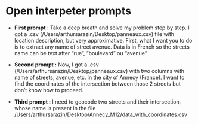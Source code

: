 # Open interpeter prompts

* **First prompt** : Take a deep breath and solve my problem step by step. I got a .csv (/Users/arthursarazin/Desktop/panneaux.csv) file with location description, but very approximative. First, what I want you to do is to extract any name of street avenue. Data is in French so the streets name can be text after “rue”, ”boulevard” ou “avenue”


* **Second prompt :** Now, I got a .csv (/Users/arthursarazin/Desktop/panneaux.csv) with two columns with name of streets, avenue, etc. in the city of Annecy (France). I want to find the coordinates of the intersection between those 2 streets but don’t know how to proceed.

* **Third prompt :** I need to geocode two streets and their intersection, whose name is present in the file /Users/arthursarazin/Desktop/Annecy_M12/data_with_coordinates.csv
